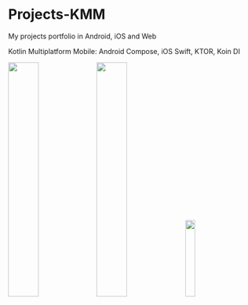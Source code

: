 # Projects-KMM
My projects portfolio in Android, iOS and Web

Kotlin Multiplatform Mobile: Android Compose, iOS Swift, KTOR, Koin DI
<p float="left">
  <img src="http://server873539.nazwa.pl/static/ios.png" width="35%" height="" />
  <img src="http://server873539.nazwa.pl/static/android.png" width="35%" height="" />
   <img src="http://server873539.nazwa.pl/static/web.png" width="20%" height=""/> 
</p>



